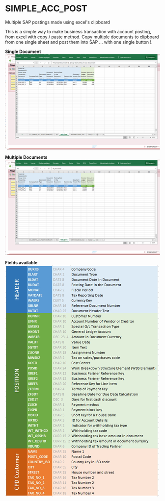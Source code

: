 # SIMPLE_ACC_POST
Multiple SAP postings made using excel's clipboard

This is a simple way to make business transaction with account posting, from excel with copy / paste method. 
Copy multiple documents to clipboard from one single sheet and post them into SAP … with one single button !.

**Single Document**
![Single document](/images/min_doc.gif)

**Multiple Documents**
![Multiple documents](/images/min_doc_multiple.gif)

**Fields available**
![Fields available](/images/fields.jpg)
